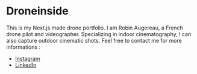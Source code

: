 # Droneinside

This is my Next.js made drone portfolio. I am Robin Augereau, a French drone pilot and videographer. Specializing in indoor cinematography, I can also capture outdoor cinematic shots. Feel free to contact me for more informations :

- [Instagram](https://www.instagram.com/dronside/)
- [LinkedIn](https://www.linkedin.com/in/robin-augereau/)
